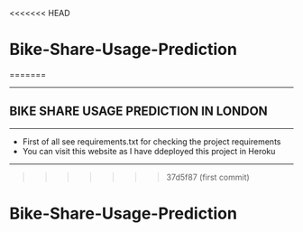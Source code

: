 <<<<<<< HEAD
# Bike-Share-Usage-Prediction
=======
***
## BIKE SHARE USAGE PREDICTION IN LONDON
***
- First of all see requirements.txt for checking the project requirements
- You can visit this website as I have ddeployed this project in Heroku
***
>>>>>>> 37d5f87 (first commit)
# Bike-Share-Usage-Prediction
